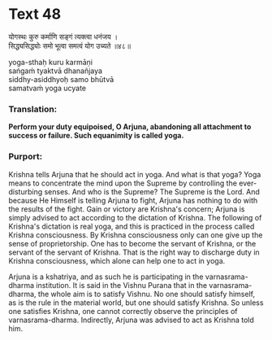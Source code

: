 # Text 48

योगस्थः कुरु कर्माणि सङ्गं त्यक्त्वा धनंजय ।  
सिद्ध्यसिद्ध्योः समो भूत्वा समत्वं योग उच्यते ॥४८॥

yoga-sthaḥ kuru karmāṇi  
sańgaḿ tyaktvā dhanañjaya  
siddhy-asiddhyoḥ samo bhūtvā  
samatvaḿ yoga ucyate



### Translation:

**Perform your duty equipoised, O Arjuna, abandoning all attachment to success or failure. Such equanimity is called yoga.**

### Purport:

Krishna tells Arjuna that he should act in yoga. And what is that yoga? Yoga means to concentrate the mind upon the Supreme by controlling the ever-disturbing senses. And who is the Supreme? The Supreme is the Lord. And because He Himself is telling Arjuna to fight, Arjuna has nothing to do with the results of the fight. Gain or victory are Krishna's concern; Arjuna is simply advised to act according to the dictation of Krishna. The following of Krishna's dictation is real yoga, and this is practiced in the process called Krishna consciousness. By Krishna consciousness only can one give up the sense of proprietorship. One has to become the servant of Krishna, or the servant of the servant of Krishna. That is the right way to discharge duty in Krishna consciousness, which alone can help one to act in yoga.

Arjuna is a kshatriya, and as such he is participating in the varnasrama-dharma institution. It is said in the Vishnu Purana that in the varnasrama-dharma, the whole aim is to satisfy Vishnu. No one should satisfy himself, as is the rule in the material world, but one should satisfy Krishna. So unless one satisfies Krishna, one cannot correctly observe the principles of varnasrama-dharma. Indirectly, Arjuna was advised to act as Krishna told him.